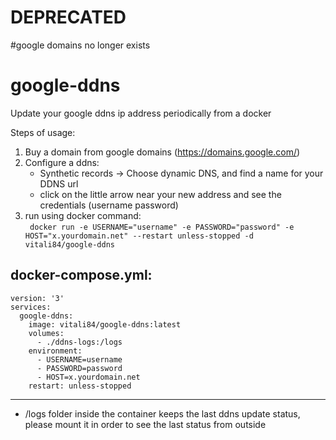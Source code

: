 # DEPRECATED
#google domains no longer exists
# google-ddns
Update your google ddns ip address periodically from a docker

Steps of usage:
1. Buy a domain from google domains (https://domains.google.com/)
2. Configure a ddns:
     - Synthetic records -> Choose dynamic DNS, and find a name for your DDNS url
     - click on the little arrow near your new address and see the credentials (username password)
3. run using docker command:  
    <code>
        docker run -e USERNAME="username" -e PASSWORD="password" -e HOST="x.yourdomain.net" --restart unless-stopped -d vitali84/google-ddns
    </code>
    
docker-compose.yml:
  --- 
    version: '3'
    services:
      google-ddns:
        image: vitali84/google-ddns:latest
        volumes:
          - ./ddns-logs:/logs
        environment:
          - USERNAME=username
          - PASSWORD=password
          - HOST=x.yourdomain.net
        restart: unless-stopped
   ---
    
  - /logs folder inside the container keeps the last ddns update status, please mount it in order to see the last status from outside
